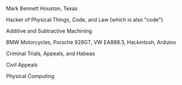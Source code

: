 Mark Bennett
Houston, Texas

Hacker of Physical Things, Code, and Law (which is also "code")

Additive and Subtractive Machining

BMW Motorcycles, Porsche 928GT, VW EA888.3, Hackintosh, Arduino

Criminal Trials, Appeals, and Habeas

Civil Appeals

Physical Computing
